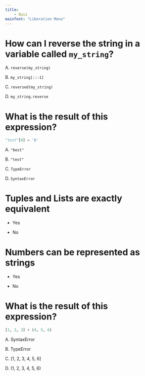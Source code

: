 ```yaml
---
title:
    - Quiz
mainfont: "Liberation Mono"
---
```


# How can I reverse the string in a variable called `my_string`?

A.  `reverse(my_string)`

B.  `my_string[::-1]`

C.  `reversed(my_string)`

D.  `my_string.reverse`

# What is the result of this expression?

```python
"test"[0] = 'b'
```

A.  `"best"`

B.  `"test"`

C.  `TypeError`

D.  `SyntaxError`

# Tuples and Lists are exactly equivalent

- Yes

- No

# Numbers can be represented as strings

- Yes

- No

# What is the result of this expression?

```python
[1, 2, 3] + (4, 5, 6)
```

A.  SyntaxError

B.  TypeError

C.  [1, 2, 3, 4, 5, 6]

D.  (1, 2, 3, 4, 5, 6)
